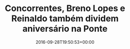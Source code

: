 ---
layout: post
title: "Concorrentes, Breno Lopes e Reinaldo também dividem aniversário na Ponte "
date: 2016-09-28T19:50:53+00:00
external_link: "http://globoesporte.globo.com/sp/campinas-e-regiao/futebol/times/ponte-preta/noticia/2016/09/concorrentes-breno-lopes-e-reinaldo-tambem-dividem-aniversario-na-ponte.html"
categories: news globo.com
---